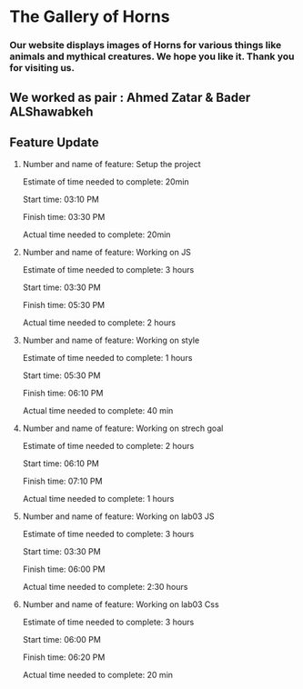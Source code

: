 # The Gallery of Horns

### Our website displays images of Horns for various things like animals and mythical creatures. We hope you like it. Thank you for visiting us.


## We worked as pair :  Ahmed Zatar & Bader ALShawabkeh




## Feature Update

1. Number and name of feature: Setup the project

    Estimate of time needed to complete: 20min

    Start time: 03:10 PM

    Finish time: 03:30 PM

    Actual time needed to complete: 20min

2. Number and name of feature: Working on JS

    Estimate of time needed to complete: 3 hours

    Start time: 03:30 PM

    Finish time: 05:30 PM

    Actual time needed to complete: 2 hours

3. Number and name of feature: Working on style

    Estimate of time needed to complete: 1 hours

    Start time: 05:30 PM

    Finish time: 06:10 PM

    Actual time needed to complete: 40 min

4. Number and name of feature: Working on strech goal

    Estimate of time needed to complete: 2 hours

    Start time: 06:10 PM

    Finish time: 07:10 PM

    Actual time needed to complete: 1 hours

5. Number and name of feature: Working on lab03 JS

    Estimate of time needed to complete: 3 hours

    Start time: 03:30 PM

    Finish time: 06:00 PM

    Actual time needed to complete: 2:30 hours

5. Number and name of feature: Working on lab03 Css

    Estimate of time needed to complete: 3 hours

    Start time: 06:00 PM

    Finish time: 06:20 PM

    Actual time needed to complete: 20 min
